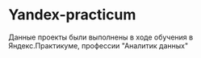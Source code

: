 # Yandex-practicum

Данные проекты были выполнены в ходе обучения в Яндекс.Практикуме, профессии "Аналитик данных"
